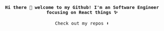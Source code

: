 <h4 align="center"><samp> Hi there 👋  welcome to my Github! I'm an Software Engineer focusing on React things ✨ </samp></h4>


<p align="center"><samp>
Check out my repos ⬇️  
  </samp>
</p>

<!--
**xecei/xecei** is a ✨ _special_ ✨ repository because its `README.md` (this file) appears on your GitHub profile.

Here are some ideas to get you started:

- 🔭 I’m currently working on ...
- 🌱 I’m currently learning ...
- 👯 I’m looking to collaborate on ...
- 🤔 I’m looking for help with ...
- 💬 Ask me about ...
- 📫 How to reach me: ...
- 😄 Pronouns: ...
- ⚡ Fun fact: ...
-->
